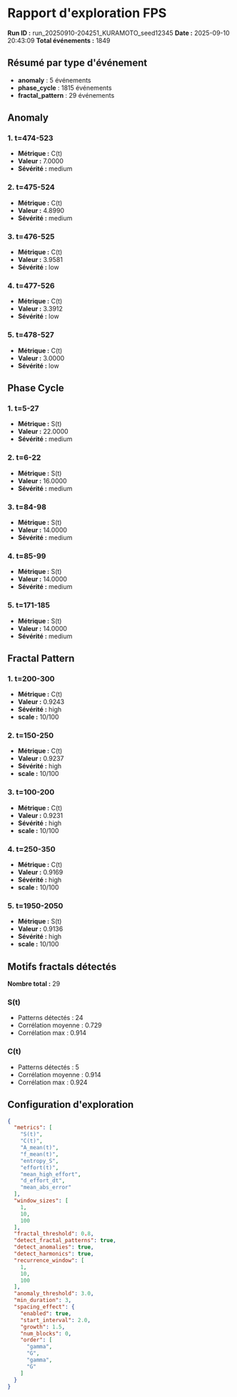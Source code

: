 # Rapport d'exploration FPS

**Run ID :** run_20250910-204251_KURAMOTO_seed12345
**Date :** 2025-09-10 20:43:09
**Total événements :** 1849

## Résumé par type d'événement

- **anomaly** : 5 événements
- **phase_cycle** : 1815 événements
- **fractal_pattern** : 29 événements

## Anomaly

### 1. t=474-523
- **Métrique :** C(t)
- **Valeur :** 7.0000
- **Sévérité :** medium

### 2. t=475-524
- **Métrique :** C(t)
- **Valeur :** 4.8990
- **Sévérité :** medium

### 3. t=476-525
- **Métrique :** C(t)
- **Valeur :** 3.9581
- **Sévérité :** low

### 4. t=477-526
- **Métrique :** C(t)
- **Valeur :** 3.3912
- **Sévérité :** low

### 5. t=478-527
- **Métrique :** C(t)
- **Valeur :** 3.0000
- **Sévérité :** low

## Phase Cycle

### 1. t=5-27
- **Métrique :** S(t)
- **Valeur :** 22.0000
- **Sévérité :** medium

### 2. t=6-22
- **Métrique :** S(t)
- **Valeur :** 16.0000
- **Sévérité :** medium

### 3. t=84-98
- **Métrique :** S(t)
- **Valeur :** 14.0000
- **Sévérité :** medium

### 4. t=85-99
- **Métrique :** S(t)
- **Valeur :** 14.0000
- **Sévérité :** medium

### 5. t=171-185
- **Métrique :** S(t)
- **Valeur :** 14.0000
- **Sévérité :** medium

## Fractal Pattern

### 1. t=200-300
- **Métrique :** C(t)
- **Valeur :** 0.9243
- **Sévérité :** high
- **scale :** 10/100

### 2. t=150-250
- **Métrique :** C(t)
- **Valeur :** 0.9237
- **Sévérité :** high
- **scale :** 10/100

### 3. t=100-200
- **Métrique :** C(t)
- **Valeur :** 0.9231
- **Sévérité :** high
- **scale :** 10/100

### 4. t=250-350
- **Métrique :** C(t)
- **Valeur :** 0.9169
- **Sévérité :** high
- **scale :** 10/100

### 5. t=1950-2050
- **Métrique :** S(t)
- **Valeur :** 0.9136
- **Sévérité :** high
- **scale :** 10/100

## Motifs fractals détectés

**Nombre total :** 29

### S(t)
- Patterns détectés : 24
- Corrélation moyenne : 0.729
- Corrélation max : 0.914

### C(t)
- Patterns détectés : 5
- Corrélation moyenne : 0.914
- Corrélation max : 0.924

## Configuration d'exploration

```json
{
  "metrics": [
    "S(t)",
    "C(t)",
    "A_mean(t)",
    "f_mean(t)",
    "entropy_S",
    "effort(t)",
    "mean_high_effort",
    "d_effort_dt",
    "mean_abs_error"
  ],
  "window_sizes": [
    1,
    10,
    100
  ],
  "fractal_threshold": 0.8,
  "detect_fractal_patterns": true,
  "detect_anomalies": true,
  "detect_harmonics": true,
  "recurrence_window": [
    1,
    10,
    100
  ],
  "anomaly_threshold": 3.0,
  "min_duration": 3,
  "spacing_effect": {
    "enabled": true,
    "start_interval": 2.0,
    "growth": 1.5,
    "num_blocks": 0,
    "order": [
      "gamma",
      "G",
      "gamma",
      "G"
    ]
  }
}
```

